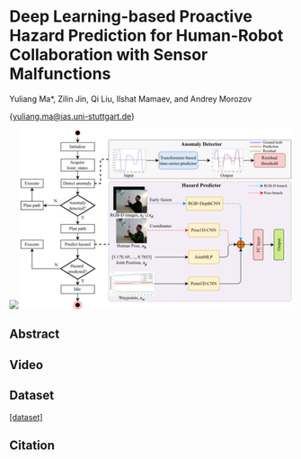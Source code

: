 # Deep Learning-based Proactive Hazard Prediction for Human-Robot Collaboration with Sensor Malfunctions
Yuliang Ma*, Zilin Jin, Qi Liu, Ilshat Mamaev, and Andrey Morozov

{yuliang.ma@ias.uni-stuttgart.de}

<img src="/source/Hazard_demo.png" height="240" />
<img src="/source/framework.png" height="320" />

## Abstract

## Video

## Dataset
[\[dataset\]]([https://www.kaggle.com/datasets/yuliangma/proactive-failure-prediction](https://www.kaggle.com/datasets/yuliangma/dl-hazard-prediction)) 

## Citation
